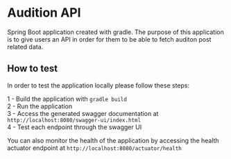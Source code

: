 # Audition API

Spring Boot application created with gradle. The purpose of this application is to give users an API in order for them
to be able to fetch auditon post related data.

## How to test

In order to test the application locally please follow these steps:

1 - Build the application with `gradle build`  
2 - Run the application  
3 - Access the generated swagger documentation at `http://localhost:8080/swagger-ui/index.html`  
4 - Test each endpoint through the swagger UI

You can also monitor the health of the application by accessing the health actuator endpoint
at `http://localhost:8080/actuator/health`

